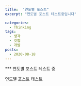 ```yaml
---
title:  "연도별 포스트"
excerpt: "연도별 포스트 테스트중입니다"

categories:
  - Thinking
tags:
  - 생각
  - 깃헙
  - 개발
posts:
  - 2020-08-18
---
```


*** 연도별 포스트 테스트 중

연도별 포스트 테스트
